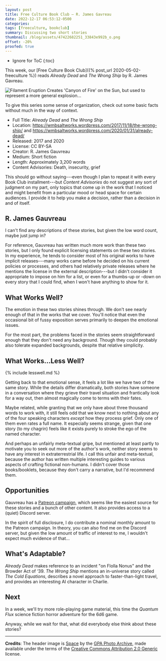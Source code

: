 ```yaml
---
layout: post
title: Free Culture Book Club — R. James Gavreau
date: 2022-12-17 06:53:12-0500
categories:
tags: [freeculture, bookclub]
summary: Discussing two short stories
thumbnail: /blog/assets/47422682251_33843e992b_o.png
offset: -20%
proofed: true
---
```


* Ignore for ToC
{:toc}

This week, our [Free Culture Book Club]({% post_url 2020-05-02-freeculture %}) reads *Already Dead* and *The Wrong Ship* by R. James Gavreau.

![Filament Eruption Creates 'Canyon of Fire' on the Sun, but used to represent a more general explosion...](/blog/assets/47422682251_33843e992b_o.png "Boom...")

To give this series some sense of organization, check out some basic facts without much in the way of context.

 * Full Title:  *Already Dead* and *The Wrong Ship*
 * Location:  <https://wmbsaltworks.wordpress.com/2017/11/18/the-wrong-ship/> and <https://wmbsaltworks.wordpress.com/2020/01/31/already-dead/>
 * Released:  2017 and 2020
 * License:  CC BY-SA
 * Creator:  R. James Gauvreau
 * Medium:  Short fiction
 * Length:  Approximately 3,200 words
 * Content Advisories:  Death, insecurity, grief

This should go without saying---even though I plan to repeat it with every Book Club installment---but *Content Advisories* do not suggest any sort of judgment on my part, only topics that come up in the work that I noticed and might benefit from a particular mood or head space for certain audiences.  I provide it to help you make a decision, rather than a decision in and of itself.

## R. James Gauvreau

I can't find any descriptions of these stories, but given the low word count, maybe just jump in?

For reference, Gauvreau has written much more work than these two stories, but I only found explicit licensing statements on these two stories.  In my experience, he tends to consider most of his original works to have implicit releases---many works came before he decided on his current policies or processes, and others had relatively private releases where he mentions the license in the external description---but I didn't consider it appropriate to impose on him for a list, or even for a thumbs-up or -down on every story that I could find, when I won't have anything to show for it.

## What Works Well?

The emotion in these two stories shines through.  We don't see nearly enough of that in the works that we cover.  You'll notice that even the occasional bit of fussy exposition serves primarily to deepen the emotional issues.

For the most part, the problems faced in the stories seem straightforward enough that they don't need any background.  Though they could probably also tolerate expanded backgrounds, despite that relative simplicity.

## What Works...Less Well?

{% include lesswell.md %}

Getting back to that emotional sense, it feels a lot like we have two of the same story.  While the details differ dramatically, both stories have someone in a conversation where they grieve their travel situation and frantically look for a way out, then almost magically come to terms with their fates.

Maybe related, while granting that we only have about three thousand words to work with, it still feels odd that we know next to nothing about any of the four speaking characters *except* how they process grief.  Only one of them even rates a full name.  It especially seems strange, given that one story (to my chagrin) feels like it exists purely to stroke the ego of the named character.

And perhaps an unfairly meta-textual gripe, but mentioned at least partly to motivate you to seek out more of the author's work, neither story seems to have any interest in extraterrestrial life.  I call this unfair and meta-textual, because the author has written multiple interesting guides to various aspects of crafting fictional non-humans.  I didn't cover those books/booklets, because they don't carry a narrative, but I'd recommend them.

## Opportunities

Gauvreau has a [Patreon campaign](https://www.patreon.com/WMBsaltworks), which seems like the easiest source for these stories and a bunch of other content.  It also provides access to a (quiet) Discord server.

In the spirit of full disclosure, I do contribute a nominal monthly amount to the Patreon campaign.  In theory, you can also find me on the Discord server, but given the low amount of traffic of interest to me, I wouldn't expect much evidence of that...

## What's Adaptable?

*Already Dead* makes reference to an incident "on Flolla Nonus" and the Browder Act of ‘39.  *The Wrong Ship* mentions an in-universe story called *The Cold Equations*, describes a novel approach to faster-than-light travel, and provides an interesting AI character in Charlie.

## Next

In a week, we'll try more role-playing game material, this time the *Quantum Flux* science fiction horror adventure for the 6d6 game.

Anyway, while we wait for that, what did everybody else think about these stories?

* * *

**Credits**:  The header image is [Space](https://www.flickr.com/photos/127744844@N06/47422682251) by the [GPA Photo Archive](https://www.flickr.com/photos/127744844@N06/47422682251), made available under the terms of the [Creative Commons Attribution 2.0 Generic](https://creativecommons.org/licenses/by/2.0/) license.
